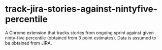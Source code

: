 # track-jira-stories-against-nintyfive-percentile
A Chrome extension that tracks stories from ongoing sprint against given ninty-five percentile (obtained from 3 point estimates). Data is assumed to be obtained from JIRA.
